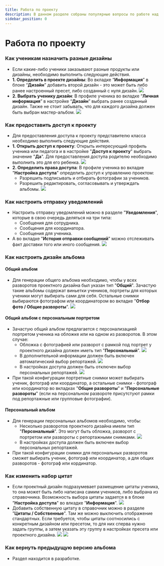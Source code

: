 ```yaml
---
title: Работа по проекту
description: В данном разделе собраны популярные вопросы по работе над проектом
sidebar_position: 0
---
```


# Работа по проекту

### Как ученикам назначить разные дизайны
* Если какие-либо ученики заказывают разные продукты или дизайны, необходимо выполнить следующие действия.
* __1. Определить в проекте дизайны__: Во вкладке “__Информация__” в блоке “__Дизайн__” добавить второй дизайн - это может быть либо ранее настроенный пресет, либо созданный с нуля дизайн.
    ![](../_media/general/add-design.png)
* __2. Выбрать ученику дизайн__: В профиле ученика во вкладке “__Личная информация__” в настройке “__Дизайн__” выбрать ранее созданный дизайн. Также не стоит забывать, что для каждого дизайна должен быть выбран мастер-альбом.
    ![](../_media/general/add-design-for-student.png)

### Как предоставить доступ к проекту
* Для предоставления доступа к проекту представителю класса необходимо выполнить следующие действия.
* __1. Открыть доступ к проекту__: Открыть интересующий профиль ученика или педагога и в настройке "__Доступ к проекту__" выбрать значение "__Да__". Для предоставления доступа родителю необходимо выполнить это для его ребенка.
    ![](../_media/general/project-access.png)
* __2. Определить права доступа__: В профиле ученика во вкладке "__Настройка доступа__" определить доступ к управлению проектом:
    + Разрешить подписывать и отбирать фотографии за учеников.
    + Разрешить редактировать, согласовывать и утверждать альбомы.
    ![](../_media/general/access-settings.png)
### Как настроить отправку уведомлений
* Настроить отправку уведомлений можно в разделе "__Уведомления__", которые в свою очередь деляться на три типа:
    + Сообщения для сотрудника.
    + Сообщения для координатора.
    + Сообщения для ученика.
* А во вкладке "__История отправки сообщений__" можно отслеживать факт доставки того или иного сообщения.
    ![](../_media/general/notificationss.png)

### Как настроить дизайн альбома
#### Общий альбом
* Для генерации общего альбома необходимо, чтобы у всех разворотов проектного дизайна был указан тип "__Общий__". Зачастую такие альбомы содержат виньетки учеников, портреты для которых ученики могут выбирать сами для себя. Остальные снимки выбираются фотографом или координатором во вкладке "__Отбор фото / Общие развороты__".
    ![](../_media/general/general-design.png)

#### Общий альбом с персональным портретом
* Зачастую общий альбом предлагается с персонализацией портретом ученика на обложке или на одном из разворотов. В этом случае:
    + Обложка с фотографией или разворот с рамкой под портрет у проектного дизайна должен иметь тип "__Персональный__".
    ![](../_media/general/personal-design.png)
    + В дополнительной информации должен быть включен автоматический выбор репортажей.
    ![](../_media/general/selection-of-personal-reports.png)
    + В настройках доступа должен быть отключен выбор персональных репортажей. 
    ![](../_media/general/personal-selection-of-personal-reports.png)
* При такой конфигурации портретные снимки может выбирать ученик, фотограф или координатор, а остальные снимки - фотограф или координатор во вкладках "__Общие развороты__" и "__Персональные развороты__" (если на персональном развороте присутстуют рамки под репортажные или групповые фотографии).

#### Персональный альбом
* Для генерации персональных альбомов необходимо, чтобы:
    + Несколько разворотов проектного дизайна имели тип "__Персональный__". Это могут быть обложка, разворот с портретом или развороты с репортажными снимками.
    ![](../_media/general/full-personal-design.png)
    + В настройках доступа должен быть включен выбор персональных репортажей. 
* При такой конфигурации снимки для персональных разворотов сможет выбирать ученик, фотограф или координатор, а для общих разворотов - фотограф или кординатор.


### Как изменить набор цитат
* Если проектный дизайн подразумевает размещение цитаты ученика, то она может быть либо написана самим учеников, либо выбрана из справочника. Возможность выбора цитаты задается в в блоке "__Настройка доступа__" во влкадке "__Информация__".
![](../_media/general/selection-of-personal-reports.png)
* Добавить собственную цитату в справочник можно в разделе "__Цитаты / Собственные__". Там же можно выключить отображение стандартных. Если требуется, чтобы цитаты соотносились с конкретным дизайном или пресетом, то для них сперва нужно задать группы, а затем указать эту группу в настройках пресета или проектного дизайна.
![](../_media/general/personal-note.png)
![](../_media/general/note.png)

### Как вернуть предыдущую версию альбома
* Раздел находится в разработке.
